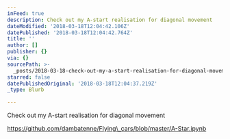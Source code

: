 ```yaml
---
inFeed: true
description: Check out my A-start realisation for diagonal movement
dateModified: '2018-03-18T12:04:42.106Z'
datePublished: '2018-03-18T12:04:42.764Z'
title: ''
author: []
publisher: {}
via: {}
sourcePath: >-
  _posts/2018-03-18-check-out-my-a-start-realisation-for-diagonal-movementhttps.md
starred: false
datePublishedOriginal: '2018-03-18T12:04:37.219Z'
_type: Blurb

---
```

Check out my A-start realisation for diagonal movement

https://github.com/dambatenne/Flying\_cars/blob/master/A-Star.ipynb